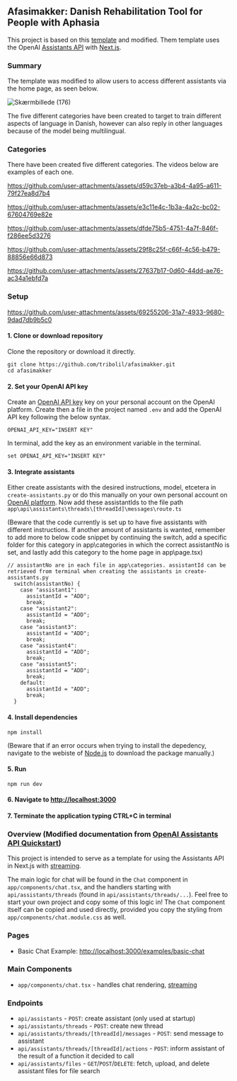 ## Afasimakker: Danish Rehabilitation Tool for People with Aphasia <br/>
This project is based on this [template](https://github.com/openai/openai-assistants-quickstart) and modified. Them template uses the OpenAI [Assistants API](https://platform.openai.com/docs/assistants/overview) with [Next.js](https://nextjs.org/docs). 

### Summary
The template was modified to allow users to access different assistants via the home page, as seen below.

![Skærmbillede (176)](https://github.com/user-attachments/assets/34bee224-e725-43f7-94b9-4fd3da91bdbd)

The five different categories have been created to target to train different aspects of language in Danish, however can also reply in other languages because of the model being multilingual.

### Categories
There have been created five different categories. The videos below are examples of each one.

https://github.com/user-attachments/assets/d59c37eb-a3b4-4a95-a611-79f27ea8d7b4


https://github.com/user-attachments/assets/e3c11e4c-1b3a-4a2c-bc02-67604769e82e


https://github.com/user-attachments/assets/dfde75b5-4751-4a7f-846f-f286ee5d3276


https://github.com/user-attachments/assets/29f8c25f-c66f-4c56-b479-88856e66d873


https://github.com/user-attachments/assets/27637b17-0d60-44dd-ae76-ac34a1ebfd7a












### Setup


https://github.com/user-attachments/assets/69255206-31a7-4933-9680-9dad7db9b5c0



#### 1. Clone or download repository 
Clone the repository or download it directly.
```shell
git clone https://github.com/tribolil/afasimakker.git
cd afasimakker
```
#### 2. Set your OpenAI API key
Create an [OpenAI API key](https://platform.openai.com/api-keys) key on your personal account on the OpenAI platform. Create then a file in the project named `.env` and add the OpenAI API key following the below syntax. 

```shell
OPENAI_API_KEY="INSERT KEY"
```

In terminal, add the key as an environment variable in the terminal.
```shell
set OPENAI_API_KEY="INSERT KEY"
```

#### 3. Integrate assistants

Either create assistants with the desired instructions, model, etcetera in `create-assistants.py` or do this manually on your own personal account on [OpenAI platform](https://platform.openai.com/playground/assistants). Now add these assistantIds to the file path `app\api\assistants\threads\[threadId]\messages\route.ts` 

(Beware that the code currently is set up to have five assistants with different instructions. If another amount of assistants is wanted, remember to add more to below code snippet by continuing the switch, add a specific folder for this category in app\categories in which the correct assistantNo is set, and lastly add this category to the home page in app\page.tsx) 

```shell
// assistantNo are in each file in app\categories. assistantId can be retrieved from terminal when creating the assistants in create-assistants.py
  switch(assistantNo) {
    case "assistant1":
      assistantId = "ADD";
      break;
    case "assistant2":
      assistantId = "ADD";
      break;
    case "assistant3":
      assistantId = "ADD";
      break;
    case "assistant4":
      assistantId = "ADD";
      break;
    case "assistant5":
      assistantId = "ADD";
      break;
    default:
      assistantId = "ADD";
      break;
  }
```

#### 4. Install dependencies

```shell
npm install
```

(Beware that if an error occurs when trying to install the depedency, navigate to the webiste of [Node.js](https://nodejs.org/en) to download the package manually.)

#### 5. Run

```shell
npm run dev
```

#### 6. Navigate to [http://localhost:3000](http://localhost:3000)

#### 7. Terminate the application typing CTRL+C in terminal

### Overview (Modified documentation from [OpenAI Assistants API Quickstart](https://github.com/openai/openai-assistants-quickstart/))

This project is intended to serve as a template for using the Assistants API in Next.js with [streaming](https://platform.openai.com/docs/assistants/overview/step-4-create-a-run). 

The main logic for chat will be found in the `Chat` component in `app/components/chat.tsx`, and the handlers starting with `api/assistants/threads` (found in `api/assistants/threads/...`). Feel free to start your own project and copy some of this logic in! The `Chat` component itself can be copied and used directly, provided you copy the styling from `app/components/chat.module.css` as well.

### Pages

- Basic Chat Example: [http://localhost:3000/examples/basic-chat](http://localhost:3000/examples/basic-chat)

### Main Components

- `app/components/chat.tsx` - handles chat rendering, [streaming](https://platform.openai.com/docs/assistants/overview?context=with-streaming)

### Endpoints

- `api/assistants` - `POST`: create assistant (only used at startup)
- `api/assistants/threads` - `POST`: create new thread
- `api/assistants/threads/[threadId]/messages` - `POST`: send message to assistant
- `api/assistants/threads/[threadId]/actions` - `POST`: inform assistant of the result of a function it decided to call
- `api/assistants/files` - `GET`/`POST`/`DELETE`: fetch, upload, and delete assistant files for file search
